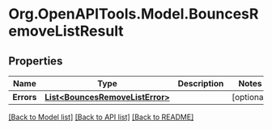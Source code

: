 # Org.OpenAPITools.Model.BouncesRemoveListResult

## Properties

Name | Type | Description | Notes
------------ | ------------- | ------------- | -------------
**Errors** | [**List&lt;BouncesRemoveListError&gt;**](BouncesRemoveListError.md) |  | [optional] 

[[Back to Model list]](../README.md#documentation-for-models) [[Back to API list]](../README.md#documentation-for-api-endpoints) [[Back to README]](../README.md)

